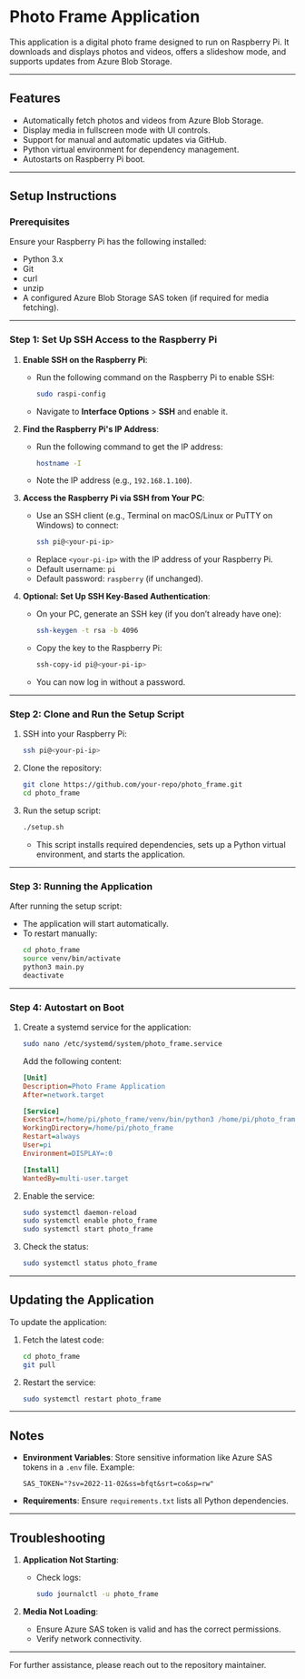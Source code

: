 # Photo Frame Application

This application is a digital photo frame designed to run on Raspberry Pi. It downloads and displays photos and videos, offers a slideshow mode, and supports updates from Azure Blob Storage.

---

## Features

- Automatically fetch photos and videos from Azure Blob Storage.
- Display media in fullscreen mode with UI controls.
- Support for manual and automatic updates via GitHub.
- Python virtual environment for dependency management.
- Autostarts on Raspberry Pi boot.

---

## Setup Instructions

### Prerequisites

Ensure your Raspberry Pi has the following installed:
- Python 3.x
- Git
- curl
- unzip
- A configured Azure Blob Storage SAS token (if required for media fetching).

---

### Step 1: Set Up SSH Access to the Raspberry Pi

1. **Enable SSH on the Raspberry Pi**:
   - Run the following command on the Raspberry Pi to enable SSH:
     ```bash
     sudo raspi-config
     ```
   - Navigate to **Interface Options** > **SSH** and enable it.

2. **Find the Raspberry Pi's IP Address**:
   - Run the following command to get the IP address:
     ```bash
     hostname -I
     ```
   - Note the IP address (e.g., `192.168.1.100`).

3. **Access the Raspberry Pi via SSH from Your PC**:
   - Use an SSH client (e.g., Terminal on macOS/Linux or PuTTY on Windows) to connect:
     ```bash
     ssh pi@<your-pi-ip>
     ```
   - Replace `<your-pi-ip>` with the IP address of your Raspberry Pi.
   - Default username: `pi`
   - Default password: `raspberry` (if unchanged).

4. **Optional: Set Up SSH Key-Based Authentication**:
   - On your PC, generate an SSH key (if you don’t already have one):
     ```bash
     ssh-keygen -t rsa -b 4096
     ```
   - Copy the key to the Raspberry Pi:
     ```bash
     ssh-copy-id pi@<your-pi-ip>
     ```
   - You can now log in without a password.

---

### Step 2: Clone and Run the Setup Script

1. SSH into your Raspberry Pi:
   ```bash
   ssh pi@<your-pi-ip>
   ```

2. Clone the repository:
   ```bash
   git clone https://github.com/your-repo/photo_frame.git
   cd photo_frame
   ```

3. Run the setup script:
   ```bash
   ./setup.sh
   ```
   - This script installs required dependencies, sets up a Python virtual environment, and starts the application.

---

### Step 3: Running the Application

After running the setup script:
- The application will start automatically.
- To restart manually:
  ```bash
  cd photo_frame
  source venv/bin/activate
  python3 main.py
  deactivate
  ```

---

### Step 4: Autostart on Boot

1. Create a systemd service for the application:

   ```bash
   sudo nano /etc/systemd/system/photo_frame.service
   ```

   Add the following content:
   ```ini
   [Unit]
   Description=Photo Frame Application
   After=network.target

   [Service]
   ExecStart=/home/pi/photo_frame/venv/bin/python3 /home/pi/photo_frame/main.py
   WorkingDirectory=/home/pi/photo_frame
   Restart=always
   User=pi
   Environment=DISPLAY=:0

   [Install]
   WantedBy=multi-user.target
   ```

2. Enable the service:
   ```bash
   sudo systemctl daemon-reload
   sudo systemctl enable photo_frame
   sudo systemctl start photo_frame
   ```

3. Check the status:
   ```bash
   sudo systemctl status photo_frame
   ```

---

## Updating the Application

To update the application:

1. Fetch the latest code:
   ```bash
   cd photo_frame
   git pull
   ```

2. Restart the service:
   ```bash
   sudo systemctl restart photo_frame
   ```

---

## Notes

- **Environment Variables**: Store sensitive information like Azure SAS tokens in a `.env` file. Example:
  ```
  SAS_TOKEN="?sv=2022-11-02&ss=bfqt&srt=co&sp=rw"
  ```

- **Requirements**: Ensure `requirements.txt` lists all Python dependencies.

---

## Troubleshooting

1. **Application Not Starting**:
   - Check logs:
     ```bash
     sudo journalctl -u photo_frame
     ```

2. **Media Not Loading**:
   - Ensure Azure SAS token is valid and has the correct permissions.
   - Verify network connectivity.

---

For further assistance, please reach out to the repository maintainer.

